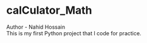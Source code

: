 # calCulator_Math

Author - Nahid Hossain
<br>
This is my first Python project that I code for practice.
